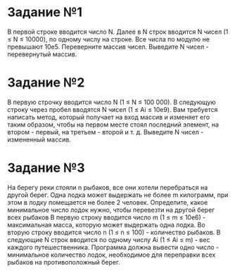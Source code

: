 # Задание №1

В первой строке вводится число N. Далее в N строк вводится N чисел (1 ≤ N ≤ 10000), по одному числу на строке. Все числа по модулю не превышают 10e5. Переверните массив чисел. Выведите N чисел - перевернутый массив.

# Задание №2

В первую строчку вводится число N (1 ≤ N ≤ 100 000). В следующую строку через пробел вводятся N чисел (1 ≤ Ai ≤ 10e9). Вам требуется написать метод, который получает на вход массив и изменяет его таким образом, чтобы на первом месте стоял последний элемент, на втором - первый, на третьем - второй и т. д. Выведите N чисел - измененный массив.

# Задание №3

На берегу реки стояли n рыбаков, все они хотели перебраться на другой берег. Одна лодка может выдержать не более m килограмм, при этом в лодку помещается не более 2 человек. Определите, какое минимальное число лодок нужно, чтобы перевезти на другой берег всех рыбаков В первую строку вводится число m (1 ≤ m ≤ 10e6) - максимальная масса, которую может выдержать одна лодка. Во вторую строку вводится число n (1 ≤ n ≤ 100) - количество рыбаков. В следующие N строк вводится по одному числу Ai (1 ≤ Ai ≤ m) - вес каждого путешественника. Программа должна вывести одно число - минимальное количество лодок, необходимое для переправки всех рыбаков на противоположный берег.

